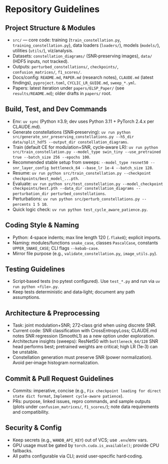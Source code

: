 # Repository Guidelines

## Project Structure & Modules
- `src/` — core code: training (`train_constellation.py`, `training_constellation.py`), data loaders (`loaders/`), models (`models/`), utilities (`utils/`), viz/analysis.
- Datasets: `constellation_diagrams/` (SNR‑preserving images), `data/` (HDF5 inputs, not tracked).
- Outputs: `perturbed_constellations/`, `checkpoints/`, `confusion_matrices/`, `f1_scores/`.
- Docs/config: `README.md`, `PAPER.md` (research notes), `CLAUDE.md` (latest findings), `pyproject.toml`, `CYCLIC_LR_GUIDE.md`, `sweep_*.yml`.
- Papers: latest iteration under `papers/ELSP_Paper/` (see `results/README.md`); older drafts in `papers/` root.

## Build, Test, and Dev Commands
- Env: `uv sync` (Python ≥3.9; dev uses Python 3.11 + PyTorch 2.4.x per CLAUDE.md).
- Generate constellations (SNR‑preserving): `uv run python src/generate_snr_preserving_constellations.py --h5_dir data/split_hdf5 --output_dir constellation_diagrams`.
- Train (default CE for modulation+SNR, cycle‑aware LR): `uv run python src/train_constellation.py --model_type swin_tiny --use_pretrained true --batch_size 256 --epochs 100`.
- Recommended stable setup from sweeps: `--model_type resnet50 --snr_layer_config bottleneck_64 --base_lr 1e-4 --batch_size 128`.
- Resume: `uv run python src/train_constellation.py --checkpoint checkpoints/best_model_...pth`.
- Evaluate: `uv run python src/test_constellation.py --model_checkpoint checkpoints/best.pth --data_dir constellation_diagrams --perturbation_dir perturbed_constellations`.
- Perturbations: `uv run python src/perturb_constellations.py --percents 1 5 10`.
- Quick logic check: `uv run python test_cycle_aware_patience.py`.

## Coding Style & Naming
- Python: 4‑space indents; max line length 120 (`.flake8`); explicit imports.
- Naming: modules/functions `snake_case`, classes `PascalCase`, constants `UPPER_SNAKE_CASE`; CLI flags `--kebab-case`.
- Mirror file purpose (e.g., `validate_constellation.py`, `image_utils.py`).

## Testing Guidelines
- Script‑based tests (no pytest configured). Use `test_*.py` and run via `uv run python <file>.py`.
- Keep tests deterministic and data‑light; document any path assumptions.

## Architecture & Preprocessing
- Task: joint modulation+SNR; 272‑class grid when using discrete SNR.
- Current code: SNR classification with CrossEntropyLoss; CLAUDE.md notes SNR regression (SmoothL1) as a new option under exploration.
- Architecture insights (sweeps): ResNet50 with `bottleneck_64/128` SNR head performs best; pretrained weights are critical; high LR (1e‑3) can be unstable.
- Constellation generation must preserve SNR (power normalization). Avoid per‑image histogram normalization.

## Commit & Pull Request Guidelines
- Commits: imperative, concise (e.g., `Fix checkpoint loading for direct state dict format`, `Implement cycle-aware patience`).
- PRs: purpose, linked issues, repro commands, and sample outputs (plots under `confusion_matrices/`, `f1_scores/`); note data requirements and compatibility.

## Security & Config
- Keep secrets (e.g., `WANDB_API_KEY`) out of VCS; use `.env`/env vars.
- GPU usage must be gated by `torch.cuda.is_available()`; provide CPU fallbacks.
- All paths configurable via CLI; avoid user‑specific hard‑coding.
